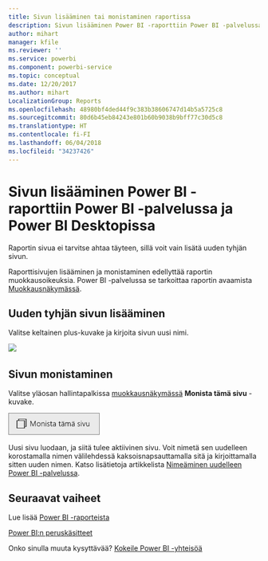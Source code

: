 ```yaml
---
title: Sivun lisääminen tai monistaminen raportissa
description: Sivun lisääminen Power BI -raporttiin Power BI -palvelussa ja Power BI Desktopissa
author: mihart
manager: kfile
ms.reviewer: ''
ms.service: powerbi
ms.component: powerbi-service
ms.topic: conceptual
ms.date: 12/20/2017
ms.author: mihart
LocalizationGroup: Reports
ms.openlocfilehash: 48980bf4ded44f9c383b38606747d14b5a5725c8
ms.sourcegitcommit: 80d6b45eb84243e801b60b9038b9bff77c30d5c8
ms.translationtype: HT
ms.contentlocale: fi-FI
ms.lasthandoff: 06/04/2018
ms.locfileid: "34237426"
---
```

# <a name="add-a-page-to-a-power-bi-report-in-power-bi-service-and-power-bi-desktop"></a>Sivun lisääminen Power BI -raporttiin Power BI -palvelussa ja Power BI Desktopissa
Raportin sivua ei tarvitse ahtaa täyteen, sillä voit vain lisätä uuden tyhjän sivun. 

Raporttisivujen lisääminen ja monistaminen edellyttää raportin muokkausoikeuksia. Power BI -palvelussa se tarkoittaa raportin avaamista [Muokkausnäkymässä](service-reading-view-and-editing-view.md). 

## <a name="add-a-new-blank-page"></a>Uuden tyhjän sivun lisääminen
Valitse keltainen plus-kuvake ja kirjoita sivun uusi nimi.  

![](media/power-bi-report-add-page/reorderpages2.gif)

## <a name="duplicate-a-page"></a>Sivun monistaminen
Valitse yläosan hallintapalkissa [muokkausnäkymässä](service-interact-with-a-report-in-editing-view.md) **Monista tämä sivu** -kuvake.

![](media/power-bi-report-add-page/pbi_duplicate.png)

Uusi sivu luodaan, ja siitä tulee aktiivinen sivu. Voit nimetä sen uudelleen korostamalla nimen välilehdessä kaksoisnapsauttamalla sitä ja kirjoittamalla sitten uuden nimen.  Katso lisätietoja artikkelista [Nimeäminen uudelleen Power BI -palvelussa](service-rename.md).

## <a name="next-steps"></a>Seuraavat vaiheet
Lue lisää [Power BI -raporteista](service-reports.md)

[Power BI:n peruskäsitteet](service-basic-concepts.md)

Onko sinulla muuta kysyttävää? [Kokeile Power BI -yhteisöä](http://community.powerbi.com/)

